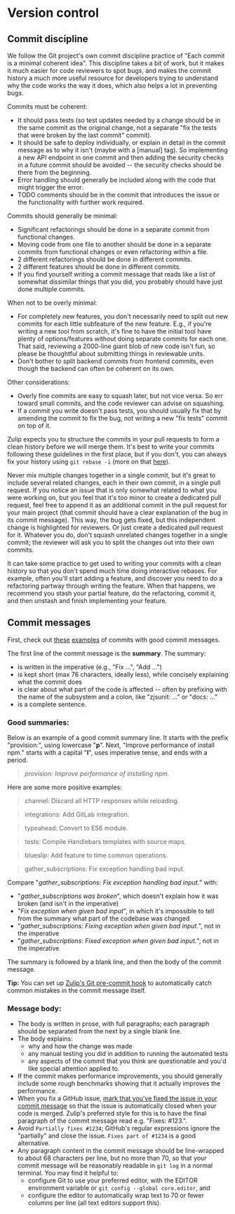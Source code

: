 # Version control

## Commit discipline

We follow the Git project's own commit discipline practice of "Each
commit is a minimal coherent idea". This discipline takes a bit of work,
but it makes it much easier for code reviewers to spot bugs, and
makes the commit history a much more useful resource for developers
trying to understand why the code works the way it does, which also
helps a lot in preventing bugs.

Commits must be coherent:

-   It should pass tests (so test updates needed by a change should be
    in the same commit as the original change, not a separate "fix the
    tests that were broken by the last commit" commit).
-   It should be safe to deploy individually, or explain in detail in
    the commit message as to why it isn't (maybe with a [manual] tag).
    So implementing a new API endpoint in one commit and then adding the
    security checks in a future commit should be avoided -- the security
    checks should be there from the beginning.
-   Error handling should generally be included along with the code that
    might trigger the error.
-   TODO comments should be in the commit that introduces the issue or
    the functionality with further work required.

Commits should generally be minimal:

-   Significant refactorings should be done in a separate commit from
    functional changes.
-   Moving code from one file to another should be done in a separate
    commits from functional changes or even refactoring within a file.
-   2 different refactorings should be done in different commits.
-   2 different features should be done in different commits.
-   If you find yourself writing a commit message that reads like a list
    of somewhat dissimilar things that you did, you probably should have
    just done multiple commits.

When not to be overly minimal:

-   For completely new features, you don't necessarily need to split out
    new commits for each little subfeature of the new feature. E.g., if
    you're writing a new tool from scratch, it's fine to have the
    initial tool have plenty of options/features without doing separate
    commits for each one. That said, reviewing a 2000-line giant blob of
    new code isn't fun, so please be thoughtful about submitting things
    in reviewable units.
-   Don't bother to split backend commits from frontend commits, even
    though the backend can often be coherent on its own.

Other considerations:

-   Overly fine commits are easy to squash later, but not vice versa.
    So err toward small commits, and the code reviewer can advise on
    squashing.
-   If a commit you write doesn't pass tests, you should usually fix
    that by amending the commit to fix the bug, not writing a new "fix
    tests" commit on top of it.

Zulip expects you to structure the commits in your pull requests to form
a clean history before we will merge them.  It's best to write your
commits following these guidelines in the first place, but if you don't,
you can always fix your history using `git rebase -i` (more on that
[here](../git/fixing-commits.md)).

Never mix multiple changes together in a single commit, but it's great
to include several related changes, each in their own commit, in a
single pull request.  If you notice an issue that is only somewhat
related to what you were working on, but you feel that it's too minor
to create a dedicated pull request, feel free to append it as an
additional commit in the pull request for your main project (that
commit should have a clear explanation of the bug in its commit
message).  This way, the bug gets fixed, but this independent change
is highlighted for reviewers.  Or just create a dedicated pull request
for it.  Whatever you do, don't squash unrelated changes together in a
single commit; the reviewer will ask you to split the changes out into
their own commits.

It can take some practice to get used to writing your commits with a
clean history so that you don't spend much time doing interactive
rebases. For example, often you'll start adding a feature, and discover
you need to do a refactoring partway through writing the feature. When that
happens, we recommend you stash your partial feature, do the refactoring,
commit it, and then unstash and finish implementing your feature.

## Commit messages

First, check out
[these](https://github.com/zulip/zulip/commit/4869e1b0b2bc6d56fcf44b7d0e36ca20f45d0521)
[examples](https://github.com/zulip/zulip/commit/cd5b38f5d8bdcc1771ad794f37262a61843c56c0)
of commits with good commit messages.

The first line of the commit message is the **summary**. The summary:
* is written in the imperative (e.g., "Fix ...", "Add ...")
* is kept short (max 76 characters, ideally less), while concisely
  explaining what the commit does
* is clear about what part of the code is affected -- often by prefixing
  with the name of the subsystem and a colon, like "zjsunit: ..." or "docs: ..."
* is a complete sentence.

### Good summaries:

Below is an example of a good commit summary line.  It starts with the
prefix "provision:", using lowercase "**p**".  Next, "Improve performance of
install npm." starts with a capital "**I**", uses imperative tense,
and ends with a period.

> *provision: Improve performance of installing npm.*

Here are some more positive examples:

> channel: Discard all HTTP responses while reloading.

> integrations: Add GitLab integration.

> typeahead: Convert to ES6 module.

> tests: Compile Handlebars templates with source maps.

> blueslip: Add feature to time common operations.

> gather_subscriptions: Fix exception handling bad input.


Compare "*gather_subscriptions: Fix exception handling bad input.*" with:

* "*gather_subscriptions was broken*", which doesn't explain how
  it was broken (and isn't in the imperative)
* "*Fix exception when given bad input*", in which it's impossible to
  tell from the summary what part of the codebase was changed
* "*gather_subscriptions: Fixing exception when given bad input.*",
  not in the imperative
* "*gather_subscriptions: Fixed exception when given bad input.*",
  not in the imperative

The summary is followed by a blank line, and then the body of the
commit message.

**Tip:** You can set up [Zulip's Git pre-commit hook][commit-hook] to
automatically catch common mistakes in the commit message itself.

[commit-hook]: ../git/zulip-tools.html#set-up-git-repo-script

### Message body:

-   The body is written in prose, with full paragraphs; each paragraph should
    be separated from the next by a single blank line.
-   The body explains:
    -   why and how the change was made
    -   any manual testing you did in addition to running the automated tests
    -   any aspects of the commit that you think are questionable and
        you'd like special attention applied to.
-   If the commit makes performance improvements, you should generally
    include some rough benchmarks showing that it actually improves the
    performance.
-   When you fix a GitHub issue, [mark that you've fixed the issue in
    your commit
    message](https://help.github.com/en/articles/closing-issues-via-commit-messages)
    so that the issue is automatically closed when your code is merged.
    Zulip's preferred style for this is to have the final paragraph of
    the commit message read e.g. "Fixes: \#123.".
-   Avoid `Partially fixes #1234`; GitHub's regular expressions ignore
    the "partially" and close the issue. `Fixes part of #1234` is a good alternative.
-   Any paragraph content in the commit message should be line-wrapped
    to about 68 characters per line, but no more than 70, so that your
    commit message will be reasonably readable in `git log` in a normal
    terminal. You may find it helpful to:
    - configure Git to use your preferred editor, with the EDITOR
    environment variable or `git config --global core.editor`, and
    - configure the editor to automatically wrap text to 70 or fewer
    columns per line (all text editors support this).
